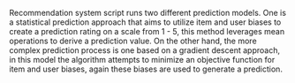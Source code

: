 Recommendation system script runs two different prediction models. One is a statistical prediction approach that aims to utilize item and user biases to create a prediction rating on a scale from 1 - 5, this method leverages mean operations to derive a prediction value. On the other hand, the more complex prediction process is one based on a gradient descent approach, in this model the algorithm attempts to minimize an objective function for item and user biases, again these biases are used to generate a prediction.
